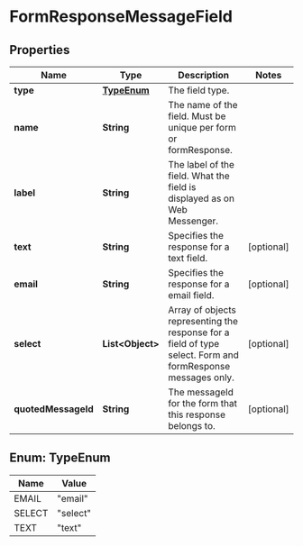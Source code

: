 

# FormResponseMessageField

## Properties

Name | Type | Description | Notes
------------ | ------------- | ------------- | -------------
**type** | [**TypeEnum**](#TypeEnum) | The field type. | 
**name** | **String** | The name of the field. Must be unique per form or formResponse. | 
**label** | **String** | The label of the field. What the field is displayed as on Web Messenger. | 
**text** | **String** | Specifies the response for a text field. |  [optional]
**email** | **String** | Specifies the response for a email field. |  [optional]
**select** | **List&lt;Object&gt;** | Array of objects representing the response for a field of type select. Form and formResponse messages only. |  [optional]
**quotedMessageId** | **String** | The messageId for the form that this response belongs to. |  [optional]



## Enum: TypeEnum

Name | Value
---- | -----
EMAIL | &quot;email&quot;
SELECT | &quot;select&quot;
TEXT | &quot;text&quot;



